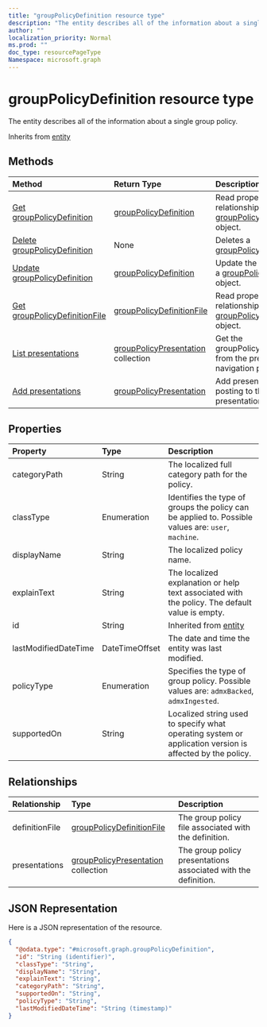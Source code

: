 ```yaml
---
title: "groupPolicyDefinition resource type"
description: "The entity describes all of the information about a single group policy."
author: ""
localization_priority: Normal
ms.prod: ""
doc_type: resourcePageType
Namespace: microsoft.graph
---
```



# groupPolicyDefinition resource type

The entity describes all of the information about a single group policy.


Inherits from [entity](../resources/entity.md)

## Methods
|Method|Return Type|Description|
|:---|:---|:---|
|[Get groupPolicyDefinition](../api/grouppolicydefinition-get.md)|[groupPolicyDefinition](../resources/groupPolicyDefinition.md)|Read properties and relationships of the [groupPolicyDefinition](../resources/grouppolicydefinition.md) object.|
|[Delete groupPolicyDefinition](../api/grouppolicydefinition-delete.md)|None|Deletes a [groupPolicyDefinition](../resources/grouppolicydefinition.md).|
|[Update groupPolicyDefinition](../api/grouppolicydefinition-update.md)|[groupPolicyDefinition](../resources/groupPolicyDefinition.md)|Update the properties of a [groupPolicyDefinition](../resources/grouppolicydefinition.md) object.|
|[Get groupPolicyDefinitionFile](../api/grouppolicydefinitionfile-get.md)|[groupPolicyDefinitionFile](../resources/groupPolicyDefinitionFile.md)|Read properties and relationships of the [groupPolicyDefinitionFile](../resources/grouppolicydefinitionfile.md) object.|
|[List presentations](../api/grouppolicydefinition-list-presentations.md)|[groupPolicyPresentation](../resources/groupPolicyPresentation.md) collection|Get the groupPolicyPresentations from the presentations navigation property.|
|[Add presentations](../api/grouppolicydefinition-post-presentations.md)|[groupPolicyPresentation](../resources/groupPolicyPresentation.md)|Add presentations by posting to the presentations collection.|

## Properties
|Property|Type|Description|
|:---|:---|:---|
|categoryPath|String|The localized full category path for the policy.|
|classType|Enumeration|Identifies the type of groups the policy can be applied to. Possible values are: `user`, `machine`.|
|displayName|String|The localized policy name.|
|explainText|String|The localized explanation or help text associated with the policy. The default value is empty.|
|id|String| Inherited from [entity](../resources/entity.md)|
|lastModifiedDateTime|DateTimeOffset|The date and time the entity was last modified.|
|policyType|Enumeration|Specifies the type of group policy. Possible values are: `admxBacked`, `admxIngested`.|
|supportedOn|String|Localized string used to specify what operating system or application version is affected by the policy.|

## Relationships
|Relationship|Type|Description|
|:---|:---|:---|
|definitionFile|[groupPolicyDefinitionFile](../resources/groupPolicyDefinitionFile.md)|The group policy file associated with the definition.|
|presentations|[groupPolicyPresentation](../resources/groupPolicyPresentation.md) collection|The group policy presentations associated with the definition.|

## JSON Representation
Here is a JSON representation of the resource.
<!-- {
  "blockType": "resource",
  "keyProperty": "id",
  "@odata.type": "microsoft.graph.groupPolicyDefinition",
  "baseType": "microsoft.graph.entity",
  "openType": false
}
-->
``` json
{
  "@odata.type": "#microsoft.graph.groupPolicyDefinition",
  "id": "String (identifier)",
  "classType": "String",
  "displayName": "String",
  "explainText": "String",
  "categoryPath": "String",
  "supportedOn": "String",
  "policyType": "String",
  "lastModifiedDateTime": "String (timestamp)"
}
```

